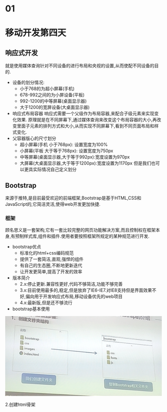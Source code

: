 # 01
# 移动开发第四天
## 响应式开发
就是使用媒体查询针对不同设备的进行布局和央视的设置,从而使配不同设备的目的.
+ 设备的划分情况:
    + 小于768的为超小屏幕(手机)
    + 678-992之间的为小屏设备(平板)
    + 992-1200的中等屏幕(桌面显示器)
    + 大于1200的宽屏设备(大桌面显示器)
+ 响应式布局容器
响应式需要一个父级作为布局容器,来配合子级元素来实现变化效果.
原理就是在不同屏幕下,通过媒体查询来改变这个布局容器的大小,再改变里面子元素的排列方式和大小,从而实现不同屏幕下,看到不同页面布局和样式变化.
+ 父容器版心的尺寸划分
    + 超小屏幕(手机 小于768px): 设置宽度为100%
    + 小屏幕(平板 大于等于768px): 设置宽度为750px
    + 中等屏幕(桌面显示器,大于等于992px):宽度设置为970px
    + 大屏幕(大桌面显示器,大于等于1200px):宽度设置为1170px
    但是我们也可以更具实际情况自己定义划分

## Bootstrap
来源于推特,是目前最受欢迎的前端框架,Bootstrap是基于HTML,CSS和JavaScript的,它简洁灵活,使得web开发更加快捷.
### 框架
顾名思义是一套架构,它有一套比较完整的网页功能解决方案,而且控制权在框架本身,有预制样式库,组件和插件.使用者要按照框架所规定的某种规范进行开发.
+ bootstrap优点
    + 标准化的html+css编码规范
    + 提供了一套简洁,直观,强悍的组件
    + 有自己的生态圈,不断地更新迭代
    + 让开发更简单,提高了开发的效率
+ 版本简介
    + 2.x:停止更新.兼容性更好,代码不够简洁,功能不够完善
    + 3.x:目前使用最多的,稳定,但是放弃了IE6-IE7.对IE8支持但是界面效果不好,偏向用于开发响应式布局,移动设备优先的web项目
    + 4.x:最新版,但是还不够流行
+ bootstrap基本使用

![](../img/bootstrap%E6%96%87%E4%BB%B6%E5%A4%B9.png)

2.创建html骨架
